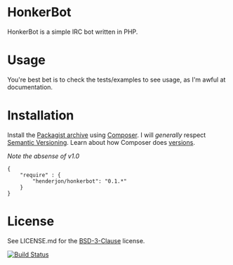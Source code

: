 # HonkerBot

HonkerBot is a simple IRC bot written in PHP.

# Usage

You're best bet is to check the tests/examples to see usage, as I'm awful at
documentation.

# Installation

Install the [Packagist archive](https://packagist.org/packages/henderjon/honkerbot)
using [Composer](http://getcomposer.org/). I will *generally* respect
[Semantic Versioning](http://semver.org/). Learn about how Composer
does [versions](https://getcomposer.org/doc/01-basic-usage.md#package-versions).

*Note the absense of v1.0*

```
{
	"require" : {
		"henderjon/honkerbot": "0.1.*"
	}
}
```

# License

See LICENSE.md for the [BSD-3-Clause](http://opensource.org/licenses/BSD-3-Clause) license.

[![Build Status](https://travis-ci.org/henderjon/honkerbot.svg?branch=master)](https://travis-ci.org/henderjon/honkerbot)



